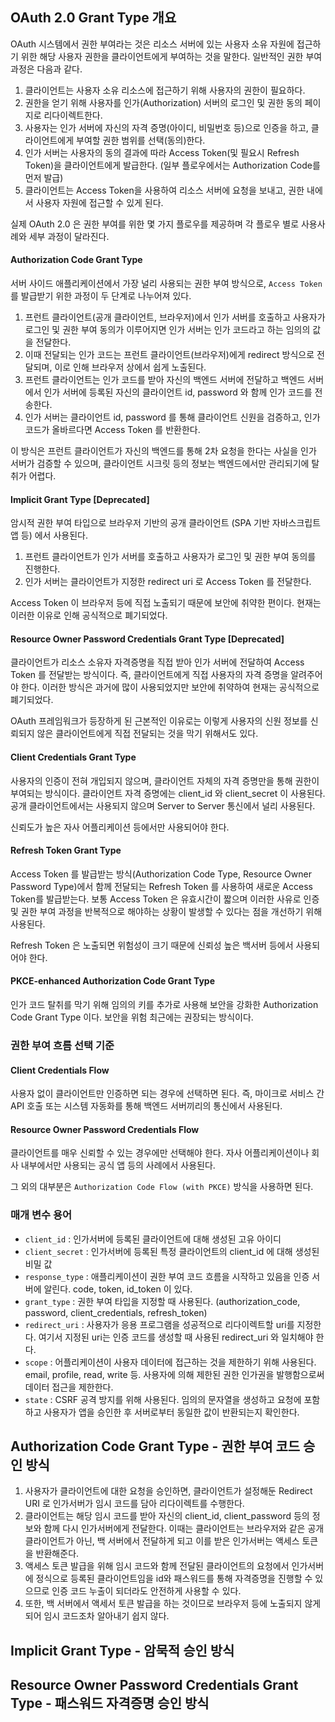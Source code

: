 ## OAuth 2.0 Grant Type 개요

OAuth 시스템에서 권한 부여라는 것은 리소스 서버에 있는 사용자 소유 자원에 접근하기 위한 해당 사용자 권한을 클라이언트에게 부여하는 것을 말한다.
일반적인 권한 부여 과정은 다음과 같다.

1) 클라이언트는 사용자 소유 리소스에 접근하기 위해 사용자의 권한이 필요하다.
2) 권한을 얻기 위해 사용자를 인가(Authorization) 서버의 로그인 및 권한 동의 페이지로 리다이렉트한다.
3) 사용자는 인가 서버에 자신의 자격 증명(아이디, 비밀번호 등)으로 인증을 하고, 클라이언트에게 부여할 권한 범위를 선택(동의)한다.
4) 인가 서버는 사용자의 동의 결과에 따라 Access Token(및 필요시 Refresh Token)을 클라이언트에게 발급한다. (일부 플로우에서는 Authorization Code를 먼저 발급)
5) 클라이언트는 Access Token을 사용하여 리소스 서버에 요청을 보내고, 권한 내에서 사용자 자원에 접근할 수 있게 된다.

실제 OAuth 2.0 은 권한 부여를 위한 몇 가지 플로우를 제공하며 각 플로우 별로 사용사례와 세부 과정이 달라진다.

#### Authorization Code Grant Type

서버 사이드 애플리케이션에서 가장 널리 사용되는 권한 부여 방식으로, `Access Token` 를 발급받기 위한 과정이 두 단계로 나누어져 있다.

1) 프런트 클라이언트(공개 클라이언트, 브라우저)에서 인가 서버를 호출하고 사용자가 로그인 및 권한 부여 동의가 이루어지면 인가 서버는 인가 코드라고 하는 임의의 값을 전달한다.
2) 이때 전달되는 인가 코드는 프런트 클라이언트(브라우저)에게 redirect 방식으로 전달되며, 이로 인해 브라우저 상에서 쉽게 노출된다.
3) 프런트 클라이언트는 인가 코드를 받아 자신의 백엔드 서버에 전달하고 백엔드 서버에서 인가 서버에 등록된 자신의 클라이언트 id, password 와 함께 인가 코드를 전송한다.
4) 인가 서버는 클라이언트 id, password 를 통해 클라이언트 신원을 검증하고, 인가 코드가 올바르다면 Access Token 를 반환한다.

이 방식은 프런트 클라이언트가 자신의 백엔드를 통해 2차 요청을 한다는 사실을 인가 서버가 검증할 수 있으며, 클라이언트 시크릿 등의 정보는 백엔드에서만 관리되기에 탈취가 어렵다.

#### Implicit Grant Type [Deprecated]

암시적 권한 부여 타입으로 브라우저 기반의 공개 클라이언트 (SPA 기반 자바스크립트 앱 등) 에서 사용된다.

1) 프런트 클라이언트가 인가 서버를 호출하고 사용자가 로그인 및 권한 부여 동의를 진행한다.
2) 인가 서버는 클라이언트가 지정한 redirect uri 로 Access Token 를 전달한다.

Access Token 이 브라우저 등에 직접 노출되기 때문에 보안에 취약한 편이다. 현재는 이러한 이유로 인해 공식적으로 폐기되었다.

#### Resource Owner Password Credentials Grant Type [Deprecated]

클라이언트가 리소스 소유자 자격증명을 직접 받아 인가 서버에 전달하여 Access Token 를 전달받는 방식이다.
즉, 클라이언트에게 직접 사용자의 자격 증명을 알려주어야 한다. 이러한 방식은 과거에 많이 사용되었지만 보안에 취약하여 현재는 공식적으로 폐기되었다.

OAuth 프레임워크가 등장하게 된 근본적인 이유로는 이렇게 사용자의 신원 정보를 신뢰되지 않은 클라이언트에게 직접 전달되는 것을 막기 위해서도 있다.

#### Client Credentials Grant Type

사용자의 인증이 전혀 개입되지 않으며, 클라이언트 자체의 자격 증명만을 통해 권한이 부여되는 방식이다. 클라이언트 자격 증명에는 client_id 와 client_secret 이 사용된다.
공개 클라이언트에서는 사용되지 않으며 Server to Server 통신에서 널리 사용된다.

신뢰도가 높은 자사 어플리케이션 등에서만 사용되어야 한다.

#### Refresh Token Grant Type

Access Token 를 발급받는 방식(Authorization Code Type, Resource Owner Password Type)에서 함께 전달되는 Refresh Token 를 사용하여 새로운 Access
Token를 발급받는다.
보통 Access Token 은 유효시간이 짧으며 이러한 사유로 인증 및 권한 부여 과정을 반복적으로 해야하는 상황이 발생할 수 있다는 점을 개선하기 위해 사용된다.

Refresh Token 은 노출되면 위험성이 크기 때문에 신뢰성 높은 백서버 등에서 사용되어야 한다.

#### PKCE-enhanced Authorization Code Grant Type

인가 코드 탈취를 막기 위해 임의의 키를 추가로 사용해 보안을 강화한 Authorization Code Grant Type 이다.
보안을 위험 최근에는 권장되는 방식이다.

### 권한 부여 흐름 선택 기준

#### Client Credentials Flow

사용자 없이 클라이언트만 인증하면 되는 경우에 선택하면 된다. 즉, 마이크로 서비스 간 API 호출 또는 시스템 자동화를 통해 백엔드 서버끼리의 통신에서 사용된다.

#### Resource Owner Password Credentials Flow

클라이언트를 매우 신뢰할 수 있는 경우에만 선택해야 한다.
자사 어플리케이션이나 회사 내부에서만 사용되는 공식 앱 등의 사례에서 사용된다.

그 외의 대부분은 `Authorization Code Flow (with PKCE)` 방식을 사용하면 된다.

### 매개 변수 용어

- `client_id` : 인가서버에 등록된 클라이언트에 대해 생성된 고유 아이디
- `client_secret` : 인가서버에 등록된 특정 클라이언트의 client_id 에 대해 생성된 비밀 값
- `response_type` : 애플리케이션이 권한 부여 코드 흐름을 시작하고 있음을 인증 서버에 알린다. code, token, id_token 이 있다.
- `grant_type` : 권한 부여 타입을 지정할 때 사용된다. (authorization_code, password, client_credentials, refresh_token)
- `redirect_uri` : 사용자가 응용 프로그램을 성공적으로 리다이렉트할 uri를 지정한다. 여기서 지정된 uri는 인증 코드를 생성할 때 사용된 redirect_uri 와 일치해야 한다.
- `scope` : 어플리케이션이 사용자 데이터에 접근하는 것을 제한하기 위해 사용된다. email, profile, read, write 등. 사용자에 의해 제한된 권한 인가권을 발행함으로써 데이터 접근을 제한한다.
- `state` : CSRF 공격 방지를 위해 사용된다. 임의의 문자열을 생성하고 요청에 포함하고 사용자가 앱을 승인한 후 서버로부터 동일한 값이 반환되는지 확인한다.

## Authorization Code Grant Type - 권한 부여 코드 승인 방식

1. 사용자가 클라이언트에 대한 요청을 승인하면, 클라이언트가 설정해둔 Redirect URI 로 인가서버가 임시 코드를 담아 리다이렉트를 수행한다.
2. 클라이언트는 해당 임시 코드를 받아 자신의 client_id, client_password 등의 정보와 함께 다시 인가서버에게 전달한다. 이때는 클라이언트는 브라우저와 같은 공개 클라이언트가 아닌, 백 서버에서
   전달하게 되고 이를 받은 인가서버는 액세스 토큰을 반환해준다.
3. 액세스 토큰 발급을 위해 임시 코드와 함께 전달된 클라이언트의 요청에서 인가서버에 정식으로 등록된 클라이언트임을 id와 패스워드를 통해 자격증명을 진행할 수 있으므로 인증 코드 누출이 되더라도 안전하게 사용할
   수 있다.
4. 또한, 백 서버에서 액세서 토큰 발급을 하는 것이므로 브라우저 등에 노출되지 않게되어 임시 코드조차 알아내기 쉽지 않다.

## Implicit Grant Type - 암묵적 승인 방식

## Resource Owner Password Credentials Grant Type - 패스워드 자격증명 승인 방식